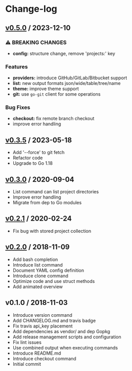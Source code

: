 # Change-log

## [v0.5.0](https://github.com/rafi/gits/compare/v0.3.5...v0.5.0) / 2023-12-10

### ⚠ BREAKING CHANGES

* **config:** structure change, remove 'projects:' key

### Features

* **providers:** introduce GitHub/GitLab/Bitbucket support
* **list:** new output formats json/wide/table/tree/name
* **theme:** improve theme support
* **git:** use `go-git` client for some operations

### Bug Fixes

* **checkout:** fix remote branch checkout
* improve error handling

## [v0.3.5](https://github.com/rafi/gits/compare/v0.3.0...v0.3.5) / 2023-05-18

* Add '--force' to git fetch
* Refactor code
* Upgrade to Go 1.18

## [v0.3.0](https://github.com/rafi/gits/compare/v0.2.1...v0.3.0) / 2020-09-04

* List command can list project directories
* Improve error handling
* Migrate from dep to Go modules

## [v0.2.1](https://github.com/rafi/gits/compare/v0.2.0...v0.2.1) / 2020-02-24

* Fix bug with stored project collection

## [v0.2.0](https://github.com/rafi/gits/compare/v0.1.0...v0.2.0) / 2018-11-09

* Add bash completion
* Introduce list command
* Document YAML config definition
* Introduce clone command
* Optimize code and use struct methods
* Add animated overview

## v0.1.0 / 2018-11-03

* Introduce version command
* Add CHANGELOG.md and travis badge
* Fix travis api_key placement
* Add dependencies as vendor/ and dep Gopkg
* Add release management scripts and configuration
* Fix lint issues
* Use combined output when executing commands
* Introduce README.md
* Introduce checkout command
* Initial commit
